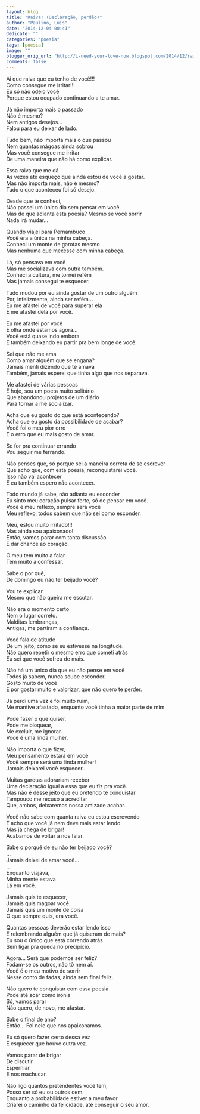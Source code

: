 ```yaml
---
layout: blog
title: "Raiva! (Declaração, perdão)"
author: "Paulino, Luís"
date: "2014-12-04 00:41"
dedicate: ""
categories: "poesia"
tags: [poesia]
image: ""
blogger_orig_url: "http://i-need-your-love-now.blogspot.com/2014/12/raiva-declaracao-perdao.html"
comments: false
---
```


Ai que raiva que eu tenho de você!!!\
Como consegue me irritar!!!\
Eu só não odeio você\
Porque estou ocupado continuando a te amar.

Já não importa mais o passado\
Não é mesmo?\
Nem antigos desejos...\
Falou para eu deixar de lado.

Tudo bem, não importa mais o que passou\
Nem quantas mágoas ainda sobrou\
Mas você consegue me irritar\
De uma maneira que não há como explicar.

Essa raiva que me dá\
Às vezes até esqueço que ainda estou de você a gostar.\
Mas não importa mais, não é mesmo?\
Tudo o que aconteceu foi só desejo.

Desde que te conheci,\
Não passei um único dia sem pensar em você.\
Mas de que adianta esta poesia? Mesmo se você sorrir\
Nada irá mudar...

Quando viajei para Pernambuco\
Você era a única na minha cabeça.\
Conheci um monte de garotas mesmo\
Mas nenhuma que mexesse com minha cabeça.

Lá, só pensava em você\
Mas me socializava com outra também.\
Conheci a cultura, me tornei refém\
Mas jamais consegui te esquecer.

Tudo mudou por eu ainda gostar de um outro alguém\
Por, infelizmente, ainda ser refém...\
Eu me afastei de você para superar ela\
E me afastei dela por você.

Eu me afastei por você\
E olha onde estamos agora...\
Você está quase indo embora\
E também deixando eu partir pra bem longe de você.

Sei que não me ama\
Como amar alguém que se engana?\
Jamais menti dizendo que te amava\
Também, jamais esperei que tinha algo que nos separava.

Me afastei de várias pessoas\
E hoje, sou um poeta muito solitário\
Que abandonou projetos de um diário\
Para tornar a me socializar.

Acha que eu gosto do que está acontecendo?\
Acha que eu gosto da possibilidade de acabar?\
Você foi o meu pior erro\
E o erro que eu mais gosto de amar.

Se for pra continuar errando\
Vou seguir me ferrando.

Não penses que, só porque sei a maneira correta de se escrever\
Que acho que, com esta poesia, reconquistarei você.\
Isso não vai acontecer\
E eu também espero não acontecer.

Todo mundo já sabe, não adianta eu esconder\
Eu sinto meu coração pulsar forte, só de pensar em você.\
Você é meu reflexo, sempre será você\
Meu reflexo, todos sabem que não sei como esconder.

Meu, estou muito irritado!!!\
Mas ainda sou apaixonado!\
Então, vamos parar com tanta discussão\
E dar chance ao coração.

O meu tem muito a falar\
Tem muito a confessar.

Sabe o por quê,\
De domingo eu não ter beijado você?

Vou te explicar\
Mesmo que não queira me escutar.

Não era o momento certo\
Nem o lugar correto.\
Malditas lembranças,\
Antigas, me partiram a confiança.

Você fala de atitude\
De um jeito, como se eu estivesse na longitude.\
Não quero repetir o mesmo erro que cometi atrás\
Eu sei que você sofreu de mais.

Não há um único dia que eu não pense em você\
Todos já sabem, nunca soube esconder.\
Gosto muito de você\
E por gostar muito e valorizar, que não quero te perder.

Já perdi uma vez e foi muito ruim,\
Me mantive afastado, enquanto você tinha a maior parte de mim.

Pode fazer o que quiser,\
Pode me bloquear,\
Me excluir, me ignorar.\
Você é uma linda mulher.

Não importa o que fizer,\
Meu pensamento estará em você\
Você sempre será uma linda mulher!\
Jamais deixarei você esquecer...

Muitas garotas adorariam receber\
Uma declaração igual a essa que eu fiz pra você.\
Mas não é desse jeito que eu pretendo te conquistar\
Tampouco me recuso a acreditar\
Que, ambos, deixaremos nossa amizade acabar.

Você não sabe com quanta raiva eu estou escrevendo\
E acho que você já nem deve mais estar lendo\
Mas já chega de brigar!\
Acabamos de voltar a nos falar.

Sabe o porquê de eu não ter beijado você?\
...\
Jamais deixei de amar você...\
...\
Enquanto viajava,\
Minha mente estava\
Lá em você.

Jamais quis te esquecer,\
Jamais quis magoar você.\
Jamais quis um monte de coisa\
O que sempre quis, era você.

Quantas pessoas deverão estar lendo isso\
E relembrando alguém que já quiseram de mais?\
Eu sou o único que está correndo atrás\
Sem ligar pra queda no precipício.

Agora... Será que podemos ser feliz?\
Fodam-se os outros, não tô nem aí.\
Você é o meu motivo de sorrir\
Nesse conto de fadas, ainda sem final feliz.

Não quero te conquistar com essa poesia\
Pode até soar como ironia\
Só, vamos parar\
Não quero, de novo, me afastar.

Sabe o final de ano?\
Então... Foi nele que nos apaixonamos.

Eu só quero fazer certo dessa vez\
E esquecer que houve outra vez.

Vamos parar de brigar\
De discutir\
Esperniar\
E nos machucar.

Não ligo quantos pretendentes você tem,\
Posso ser só eu ou outros cem.\
Enquanto a probabilidade estiver a meu favor\
Criarei o caminho da felicidade, até conseguir o seu amor.
